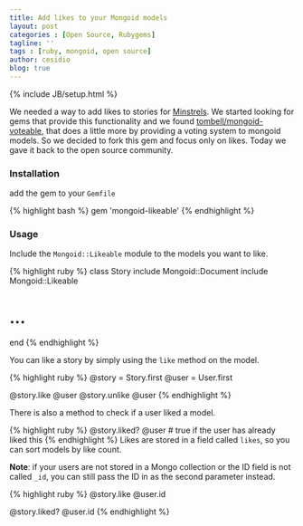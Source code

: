 ```yaml
---
title: Add likes to your Mongoid models
layout: post
categories : [Open Source, Rubygems]
tagline: ''
tags : [ruby, mongoid, open source]
author: cesidio
blog: true
---
```

{% include JB/setup.html %}

We needed a way to add likes to stories for <a href="http://beta.minstrels.com">Minstrels</a>. We started looking for gems that provide this functionality and we found <a href="http://github.com/tombell/mongoid-voteable">tombell/mongoid-voteable</a>, that does a little more by providing a voting system to mongoid models. So we decided to fork this gem and focus only on likes. Today we gave it back to the open source community.

<!--more-->

### Installation

add the gem to your `Gemfile`

{% highlight bash %}
gem 'mongoid-likeable'
{% endhighlight %}


### Usage

Include the `Mongoid::Likeable` module to the models you want to like.

{% highlight ruby %}
class Story
  include Mongoid::Document
  include Mongoid::Likeable

  # ...
end
{% endhighlight %}

You can like a story by simply using the `like` method on the model.

{% highlight ruby %}
@story = Story.first
@user = User.first

@story.like @user
@story.unlike @user
{% endhighlight %}

There is also a method to check if a user liked a model.

{% highlight ruby %}
@story.liked? @user # true if the user has already liked this
{% endhighlight %}
Likes are stored in a field called `likes`, so you can sort models by like count.

**Note**: if your users are not stored in a Mongo collection or the ID field is
not called `_id`, you can still pass the ID in as the second parameter instead.

{% highlight ruby %}
@story.like @user.id

@story.liked? @user.id
{% endhighlight %}
